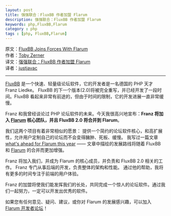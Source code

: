 ```yaml
---
layout: post
title: 强强联合：FluxBB 作者加盟 Flarum
description: 强强联合：FluxBB 作者加盟 Flarum
keywords: php,FluxBB,Flarum
category : php
tags : [php, FluxBB,Flarum]
---
```


原文：[FluxBB Joins Forces With Flarum](http://tobyzerner.com/fluxbb)  
作者：[Toby Zerner](http://tobyzerner.com)  
译文：[强强联合：FluxBB 作者加盟 Flarum](https://justjavac.com/2015/03/17/fluxbb-joins-forces-with-flarum.html)  
译者：[justjavac](https://justjavac.com)

----------------

[FluxBB](http://fluxbb.org) 是一个快速、轻量级论坛软件，它的开发者是一名德国的 PHP 天才 Franz Liedke。
FluxBB 的下一个版本(2.0)将被完全重写，并已经开发了一段时间。FluxBB 看起来非常有前途的，但由于时间的限制，它的开发进展一直非常缓慢。

Franz 和我曾经谈论过 PHP 论坛软件的未来。今天我很高兴地宣布：**Franz 将加入 [Flarum](http://flarum.org.cn) 核心团队，并且 FluxBB 2.0 将合并到 Flarum**。

我们这两个项目有着非常相似的愿景：
提供一个简约的论坛软件核心，和高扩展性，允许用户定制自己的论坛而不会变得臃肿、死板、缓慢。
我写过一篇文章 [what's ahead for Flarum this year](http://tobyzerner.com/flarum) —— 文章中描绘的发展路线将随着 FluxBB 和 [Flarum](http://flarum.org.cn) 的合并而更加增强。

Franz 将加入我们，并成为 Flarum 的核心成员，并负责和 FluxBB 2.0 相关的工作。
Franz 专门从事后端的开发，负责整体的架构和性能。
通过他的帮助，我将有更多的时间专注于前端的用户体验。

Franz 的加盟将使我们能发挥我们的长处，共同完成一个惊人的论坛软件。通过我们一起努力，一定可以开发出优秀的软件。

如果您有任何意见、疑问、建议，或你对 Flarum 的发展感兴趣，可以加入 [Flarum 开发者论坛](http://discuss.flarum.org.cn)！


